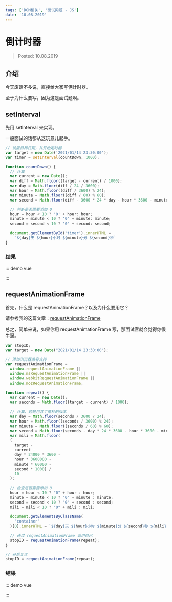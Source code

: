 ```yaml
---
tags: ['DOM相关', '面试问题 - JS']
date: '10.08.2019'
---
```


# 倒计时器

> Posted: 10.08.2019

<Tag />

## 介绍

今天废话不多说，直接给大家写俩计时器。

至于为什么要写，因为这是面试题啊。

## setInterval

先用 setInterval 来实现。

一般面试的话都从这玩意儿起手。

```javascript
// 设置目标日期，并开始定时器
var target = new Date('2021/01/14 23:30:00');
var timer = setInterval(countDown, 1000);

function countDown() {
  // 计算
  var current = new Date();
  var diff = Math.floor((target - current) / 1000);
  var day = Math.floor(diff / 24 / 3600);
  var hour = Math.floor((diff / 3600) % 24);
  var minute = Math.floor((diff / 60) % 60);
  var second = Math.floor(diff - 3600 * 24 * day - hour * 3600 - minute * 60);

  // 判断是否需要添加 0 
  hour = hour < 10 ? '0' + hour: hour;
  minute = minute < 10 ? '0' + minute: minute;
  second = second < 10 ? '0' + second: second;
  
  document.getElementById('timer').innerHTML = 
    `${day}天 ${hour}小时 ${minute}分 ${second}秒`
}
```

### 结果

::: demo vue
<template>
  <div id="timer-interval">{{ time }}</div>
</template>

<style>
  #timer-interval {
    width: 220px;
    text-align: center;
    height: 50px;
    line-height: 50px;
    border-radius: 5px;
    background: ghostwhite;
    box-shadow: 0 10px 15px -3px rgba(0, 0, 0, 0.1), 0 4px 6px -2px rgba(0, 0, 0, 0.05);
  }
</style>
:::

## requestAnimationFrame

首先，什么是 requestAnimationFrame？以及为什么要用它？

请参考我的这篇文章：[requestAnimationFrame](/js-basics/raf.md)

总之，简单来说，如果你用 requestAnimationFrame 写，那面试官就会觉得你很牛逼。

```javascript
var stopID;
var target = new Date("2021/01/14 23:30:00");

// 添加浏览器兼容支持 
var requestAnimationFrame =
  window.requestAnimationFrame ||
  window.msRequestAnimationFrame ||
  window.webkitRequestAnimationFrame ||
  window.mozRequestAnimationFrame;
	
function repeat() {
  var current = new Date();
  var seconds = Math.floor((target - current) / 1000);
  
  // 计算，这是包含了毫秒的版本
  var day = Math.floor(seconds / 3600 / 24);
  var hour = Math.floor((seconds / 3600) % 24);
  var minute = Math.floor((seconds / 60) % 60);
  var second = Math.floor(seconds - day * 24 * 3600 - hour * 3600 - minute * 60);
  var mili = Math.floor(
  (
    target -
    current -
    day * 24000 * 3600 -
    hour * 3600000 -
    minute * 60000 -
    second * 1000) /
    10
  );
  
  // 检查是否需要添加 0 
  hour = hour < 10 ? "0" + hour : hour;
  minute = minute < 10 ? "0" + minute : minute;
  second = second < 10 ? "0" + second : second;
  mili = mili < 10 ? "0" + mili : mili;
  
  document.getElementsByClassName(
    "container"
  )[0].innerHTML = `${day}天 ${hour}小时 ${minute}分 ${second}秒 ${mili}毫秒`;
	
  // 通过 requestAnimationFrame 调用自己
  stopID = requestAnimationFrame(repeat);
}

// 开启复读
stopID = requestAnimationFrame(repeat);
```

### 结果

::: demo vue
<template>
  <div id="timer-request">{{ mytime }}</div>
</template>

<script>
  export default {
    data() {
      return {
        time: '初始',
        mytime: '初始',
        target: new Date('2021/01/14 23:30:00'),
        stopID: null
      }
    },
    methods: {
      countDown() {
        const current = new Date();
        const diff = Math.floor((this.target - current) / 1000);
        const day = Math.floor(diff / 24 / 3600);
        let hour = Math.floor((diff / 3600) % 24);
        let minute = Math.floor((diff / 60) % 60);
        let second = Math.floor(diff - 3600 * 24 * day - hour * 3600 - minute * 60);

        hour = hour < 10 ? '0' + hour: hour;
        minute = minute < 10 ? '0' + minute: minute;
        second = second < 10 ? '0' + second: second;
        
        this.time = `${day}天 ${hour}小时 ${minute}分 ${second}秒`;
        setTimeout(this.countDown, 1000);
      },
      repeat() {
        const current = new Date();
        const seconds = Math.floor((this.target - current) / 1000);
        
        // 计算，这是包含了毫秒的版本
        const day = Math.floor(seconds / 3600 / 24);
        let hour = Math.floor((seconds / 3600) % 24);
        let minute = Math.floor((seconds / 60) % 60);
        let second = Math.floor(seconds - day * 24 * 3600 - hour * 3600 - minute * 60);
        let mili = Math.floor(
        (
          this.target -
          current -
          day * 24000 * 3600 -
          hour * 3600000 -
          minute * 60000 -
          second * 1000) /
          10
        );
        
        // 检查是否需要添加 0 
        hour = hour < 10 ? "0" + hour : hour;
        minute = minute < 10 ? "0" + minute : minute;
        second = second < 10 ? "0" + second : second;
        mili = mili < 10 ? "0" + mili : mili;
        
        this.mytime = `${day}天 ${hour}小时 ${minute}分 ${second}秒 ${mili}`;
        
        // 通过 requestAnimationFrame 调用自己
        this.stopID = requestAnimationFrame(this.repeat);
      }
    },
    mounted() {
      // 添加浏览器兼容支持 
      var requestAnimationFrame =
        window.requestAnimationFrame ||
        window.msRequestAnimationFrame ||
        window.webkitRequestAnimationFrame ||
        window.mozRequestAnimationFrame;
      this.stopID = requestAnimationFrame(this.repeat);
      this.countDown();
    }
  }
</script>

<style>
  #timer-request {
    width: 260px;
    text-align: left;
    height: 50px;
    padding-left: 20px;
    line-height: 50px;
    border-radius: 5px;
    background: ghostwhite;
    box-shadow: 0 10px 15px -3px rgba(0, 0, 0, 0.1), 0 4px 6px -2px rgba(0, 0, 0, 0.05);
  }
</style>
:::

<Disqus />